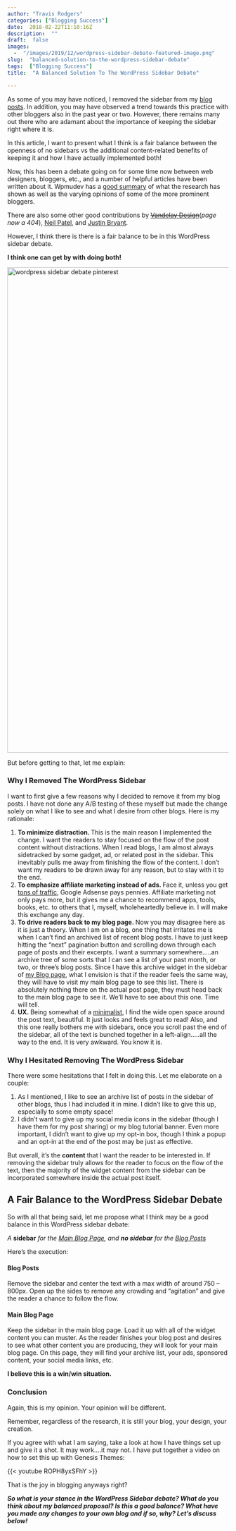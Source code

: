 ```yaml
---
author: "Travis Rodgers"
categories: ["Blogging Success"]
date:  2018-02-22T11:10:16Z
description:  ""
draft:  false
images: 
  -  "/images/2019/12/wordpress-sidebar-debate-featured-image.png"
slug:  "balanced-solution-to-the-wordpress-sidebar-debate"
tags:  ["Blogging Success"]
title:  "A Balanced Solution To The WordPress Sidebar Debate"

---
```



<p>As some of you may have noticed, I removed the sidebar from my <a href="/blog">blog posts</a>. In addition, you may have observed a trend towards this practice with other bloggers also in the past year or two. However, there remains many out there who are adamant about the importance of keeping the sidebar right where it is.</p>
<p>In this article, I want to present what I think is a fair balance between the openness of no sidebars vs the additional content-related benefits of keeping it and how I have actually implemented both!</p>
<p>Now, this has been a debate going on for some time now between web designers, bloggers, etc., and a number of helpful articles have been written about it. Wpmudev has a <a href="https://premium.wpmudev.org/blog/sidebars-research/" target="_blank" rel="noopener">good summary</a> of what the research has shown as well as the varying opinions of some of the more prominent bloggers.</p>
<p>There are also some other good contributions by <del><a href="http://www.vandelaydesign.com/sidebars-vs-no-sidebars/" target="_blank" rel="noopener">Vandelay Design</a></del>(<i>page now a 404</i>), <a href="https://www.crazyegg.com/blog/remove-sidebar-increase-profits/" target="_blank" rel="noopener">Neil Patel</a>, and <a href="http://selfmadesuccess.com/should-you-ditch-your-blog-sidebar-conversions-say-yes/" target="_blank" rel="noopener">Justin Bryant</a>.</p>
<p>However, I think there is there is a fair balance to be in this WordPress sidebar debate.</p>
<p><strong>I think one can get by with doing both!</strong></p>
<p class="textcenter"><img src="/images/2019/12/wordpress-sidebar-debate-pinterest.jpg" alt="wordpress sidebar debate pinterest" width="735" height="1102" /></p>
<p>But before getting to that, let me explain:</p>
<h3>Why I Removed The WordPress Sidebar</h3>
<p>I want to first give a few reasons why I decided to remove it from my blog posts. I have not done any A/B testing of these myself but made the change solely on what I like to see and what I desire from other blogs. Here is my rationale:</p>
<ol>
<li><strong>To minimize distraction. </strong>This is the main reason I implemented the change. I want the readers to stay focused on the flow of the post content without distractions. When I read blogs, I am almost always sidetracked by some gadget, ad, or related post in the sidebar. This inevitably pulls me away from finishing the flow of the content. I don&#8217;t want my readers to be drawn away for any reason, but to stay with it to the end.</li>
<li><strong>To emphasize affiliate marketing instead of ads. </strong>Face it, unless you get <a href="/10-actionable-steps-to-increase-website-traffic-turn-your-hobby-blog-into-profitable-business">tons of traffic</a>, Google Adsense pays pennies. Affiliate marketing not only pays more, but it gives me a chance to recommend apps, tools, books, etc. to others that I, myself, wholeheartedly believe in. I will make this exchange any day.</li>
<li><strong>To drive readers back to my blog page. </strong>Now you may disagree here as it is just a theory. When I am on a blog, one thing that irritates me is when I can&#8217;t find an archived list of recent blog posts. I have to just keep hitting the &#8220;next&#8221; pagination button and scrolling down through each page of posts and their excerpts. I want a summary somewhere&#8230;..an archive tree of some sorts that I can see a list of your past month, or two, or three&#8217;s blog posts. Since I have this archive widget in the sidebar of <a href="/blog">my Blog page</a>, what I envision is that if the reader feels the same way, they will have to visit my main blog page to see this list. There is absolutely nothing there on the actual post page, they must head back to the main blog page to see it. We&#8217;ll have to see about this one. Time will tell.</li>
<li><strong>UX. </strong>Being somewhat of a <a href="/recommends/nosidebar" target="_blank" rel="noopener">minimalist</a>, I find the wide open space around the post text, beautiful. It just looks and feels great to read! Also, and this one really bothers me with sidebars, once you scroll past the end of the sidebar, all of the text is bunched together in a left-align&#8230;..all the way to the end. It is very awkward. You know it is.</li>
</ol>
<h3>Why I Hesitated Removing The WordPress Sidebar</h3>
<p>There were some hesitations that I felt in doing this. Let me elaborate on a couple:</p>
<ol>
<li>As I mentioned, I like to see an archive list of posts in the sidebar of other blogs, thus I had included it in mine. I didn&#8217;t like to give this up, especially to some empty space!</li>
<li>I didn&#8217;t want to give up my social media icons in the sidebar (though I have them for my post sharing) or my blog tutorial banner. Even more important, I didn&#8217;t want to give up my opt-in box, though I think a popup and an opt-in at the end of the post may be just as effective.</li>
</ol>
<p>But overall, it&#8217;s the <strong>content</strong> that I want the reader to be interested in. If removing the sidebar truly allows for the reader to focus on the flow of the text, then the majority of the widget content from the sidebar can be incorporated somewhere inside the actual post itself.</p>
<h2>A Fair Balance to the WordPress Sidebar Debate</h2>
<p>So with all that being said, let me propose what I think may be a good balance in this WordPress sidebar debate:</p>
<p style="text-align: left;"><em>A </em><strong>sidebar</strong><em> for the <span style="text-decoration: underline;">Main Blog Page</span>, and <strong>no sidebar</strong> for the <span style="text-decoration: underline;">Blog Posts</span></em></p>
<p>Here&#8217;s the execution:</p>
<h4>Blog Posts</h4>
<p>Remove the sidebar and center the text with a max width of around 750 &#8211; 800px. Open up the sides to remove any crowding and &#8220;agitation&#8221; and give the reader a chance to follow the flow.</p>
<h4>Main Blog Page</h4>
<p>Keep the sidebar in the main blog page. Load it up with all of the widget content you can muster. As the reader finishes your blog post and desires to see what other content you are producing, they will look for your main blog page. On this page, they will find your archive list, your ads, sponsored content, your social media links, etc.</p>
<p><strong>I believe this is a win/win situation.</strong></p>
<h3>Conclusion</h3>
<p>Again, this is my opinion. Your opinion will be different.</p>
<p>Remember, regardless of the research, it is still your blog, your design, your creation.</p>
<p>If you agree with what I am saying, take a look at how I have things set up and give it a shot. It may work&#8230;.it may not. I have put together a video on how to set this up with Genesis Themes:</p>

{{< youtube ROPH8yxSFhY >}}


<p>That is the joy in blogging anyways right?</p>
<p><em><strong>So what is your stance in the WordPress Sidebar debate? What do you think about my balanced proposal? Is this a good balance? What have you made any changes to your own blog and if so, why? Let&#8217;s discuss below!</strong></em></p>



